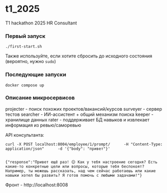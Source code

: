 # t1_2025
T1 hackathon 2025 HR Consultant

### Первый запуск
```
./first-start.sh
```
Также используйте, если хотите сбросить до исходного состояния (вероятно, нужно `sudo`)

### Последующие запуски
```
docker compose up
```

### Описание микросервисов
projecter - поиск похожих проектов/вакансий/курсов
surveyer - сервер тестов
searcher - ИИ-ассистент + общий механизм поиска
keeper - хранилище данных
rater - поддерживает БД навыков и извлекает информация из ревью/саморевью



API консультанта:
```
curl -X POST localhost:8004/employee/1/prompt/      -H "Content-Type: application/json"      -d '{"body": "привет"}'


{"response":"Привет ещё раз! 😊 Как у тебя настроение сегодня? Есть какие-то конкретные цели или вопросы, которые тебя беспокоят? Например, ты можешь рассказать, над чем сейчас работаешь или какие навыки хотел бы развить? Я готов помочь с любыми задачами!"}
```
Фронт - http://localhost:8008